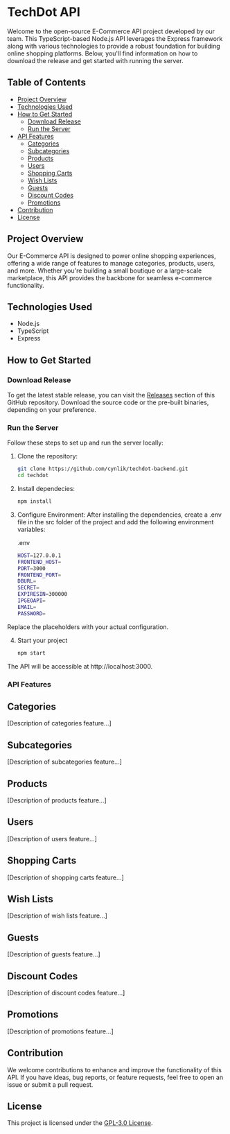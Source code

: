 # TechDot API

Welcome to the open-source E-Commerce API project developed by our team. This TypeScript-based Node.js API leverages the Express framework along with various technologies to provide a robust foundation for building online shopping platforms. Below, you'll find information on how to download the release and get started with running the server.

## Table of Contents
- [Project Overview](#project-overview)
- [Technologies Used](#technologies-used)
- [How to Get Started](#how-to-get-started)
  - [Download Release](#download-release)
  - [Run the Server](#run-the-server)
- [API Features](#api-features)
  - [Categories](#categories)
  - [Subcategories](#subcategories)
  - [Products](#products)
  - [Users](#users)
  - [Shopping Carts](#shopping-carts)
  - [Wish Lists](#wish-lists)
  - [Guests](#guests)
  - [Discount Codes](#discount-codes)
  - [Promotions](#promotions)
- [Contribution](#contribution)
- [License](#license)

## Project Overview

Our E-Commerce API is designed to power online shopping experiences, offering a wide range of features to manage categories, products, users, and more. Whether you're building a small boutique or a large-scale marketplace, this API provides the backbone for seamless e-commerce functionality.

## Technologies Used

- Node.js
- TypeScript
- Express

## How to Get Started

### Download Release

To get the latest stable release, you can visit the [Releases](https://github.com/cynlik/techdot-backend/releases) section of this GitHub repository. Download the source code or the pre-built binaries, depending on your preference.

### Run the Server

Follow these steps to set up and run the server locally:

1. Clone the repository:

   ```bash
   git clone https://github.com/cynlik/techdot-backend.git
   cd techdot
   
2. Install dependecies:
   ```bash
   npm install
   ```
3. Configure Environment:
  After installing the dependencies, create a .env file in the src folder of the project and add the following environment variables:
  
   .env
   ```bash
   HOST=127.0.0.1
   FRONTEND_HOST=
   PORT=3000
   FRONTEND_PORT=
   DBURL=
   SECRET=
   EXPIRESIN=300000
   IPGEOAPI=
   EMAIL=
   PASSWORD=

  Replace the placeholders with your actual configuration.

4. Start your project

   ```bash
   npm start

The API will be accessible at http://localhost:3000.

### API Features
## Categories
[Description of categories feature...]

## Subcategories
[Description of subcategories feature...]

## Products
[Description of products feature...]

## Users
[Description of users feature...]

## Shopping Carts
[Description of shopping carts feature...]

## Wish Lists
[Description of wish lists feature...]

## Guests
[Description of guests feature...]

## Discount Codes
[Description of discount codes feature...]

## Promotions
[Description of promotions feature...]

## Contribution
We welcome contributions to enhance and improve the functionality of this API. If you have ideas, bug reports, or feature requests, feel free to open an issue or submit a pull request.

## License
This project is licensed under the [GPL-3.0 License](./LICENSE).
